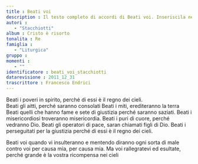 ```yaml
--- 
title : Beati voi
description : Il testo completo di accordi di Beati voi. Inseriscila nel tuo canzoniere!
autori : 
   - "Stacchiotti"
album : Cristo è risorto
tonalita : Re
famiglia : 
   - "Liturgica"
gruppo : 
momenti : 
   - ""
identificatore : beati_voi_stacchiotti
datarevisione : 2011_12_31
trascrittore : Francesco Endrici
--- 
```




Beati i poveri in spirito, 
perché di essi è il regno dei cieli.  
Beati gli aitti, 
perché saranno consolati 
Beati i miti, 
erediteranno la terra 
Beati quelli che hanno fame e sete di giustizia 
perché saranno saziati. 
Beati i misericordiosi
troveranno misericordia. 
Beati i puri di cuore, 
perché vedranno Dio. 
Beati gli operatori di pace, 
saran chiamati figli di Dio. 
Beati i perseguitati per la giustizia 
perché di essi è il regno dei cieli.


Beati voi quando vi insulteranno
e mentendo diranno ogni sorta di male contro voi 
per causa mia,  per causa mia. 
Ma voi  rallegratevi ed esultate,
perché grande è la vostra ricompensa nei cieli 


